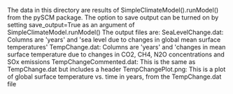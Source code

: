 The data in this directory are results of SimpleClimateModel().runModel()
from the pySCM package.  The option to save output can be turned on by setting
save_output=True as an argument of SimpleClimateModel.runModel()
The output files are:
    SeaLevelChange.dat: Columns are 'years' and 'sea level due to changes in
                        global mean surface temperatures'
    TempChange.dat: Columns are 'years' and 'changes in mean surface temperature
                    due to changes in CO2, CH4, N2O concentrations and SOx
		    emissions
    TempChangeCommented.dat: This is the same as TempChange.dat but includes a
    			     header
    TempChangePlot.png: This is a plot of global surface temperature vs. time in
                        years, from the TempChange.dat file
